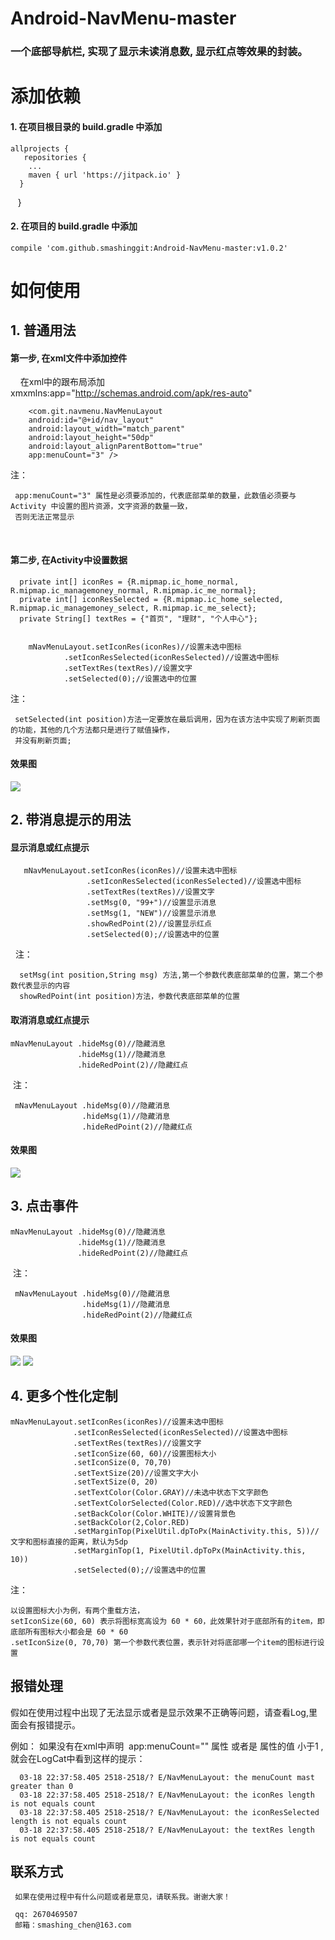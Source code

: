 # Android-NavMenu-master

### 一个底部导航栏, 实现了显示未读消息数, 显示红点等效果的封装。

# 添加依赖

#### 1. 在项目根目录的 build.gradle 中添加

    allprojects {
       repositories {
        ...
        maven { url 'https://jitpack.io' }
      }
    }
  
#### 2. 在项目的 build.gradle 中添加

    compile 'com.github.smashinggit:Android-NavMenu-master:v1.0.2'
    
# 如何使用


## 1. 普通用法

#### 第一步, 在xml文件中添加控件

       在xml中的跟布局添加  xmxmlns:app="http://schemas.android.com/apk/res-auto"
       
        <com.git.navmenu.NavMenuLayout
        android:id="@+id/nav_layout"
        android:layout_width="match_parent"
        android:layout_height="50dp"
        android:layout_alignParentBottom="true"
        app:menuCount="3" />


注：

    
     app:menuCount="3" 属性是必须要添加的，代表底部菜单的数量，此数值必须要与 Activity 中设置的图片资源，文字资源的数量一致，
     否则无法正常显示
      
       
       
       
#### 第二步, 在Activity中设置数据

      private int[] iconRes = {R.mipmap.ic_home_normal, R.mipmap.ic_managemoney_normal, R.mipmap.ic_me_normal};
      private int[] iconResSelected = {R.mipmap.ic_home_selected, R.mipmap.ic_managemoney_select, R.mipmap.ic_me_select};
      private String[] textRes = {"首页", "理财", "个人中心"};
      
      
        mNavMenuLayout.setIconRes(iconRes)//设置未选中图标
                .setIconResSelected(iconResSelected)//设置选中图标
                .setTextRes(textRes)//设置文字
                .setSelected(0);//设置选中的位置

注：

     setSelected(int position)方法一定要放在最后调用，因为在该方法中实现了刷新页面的功能，其他的几个方法都只是进行了赋值操作，
     并没有刷新页面;
     
#### 效果图


![](https://github.com/smashinggit/Android-NavMenuLayout-Master/blob/master/Screenshots/pic1.png)



## 2. 带消息提示的用法

#### 显示消息或红点提示

       mNavMenuLayout.setIconRes(iconRes)//设置未选中图标
                     .setIconResSelected(iconResSelected)//设置选中图标
                     .setTextRes(textRes)//设置文字
                     .setMsg(0, "99+")//设置显示消息
                     .setMsg(1, "NEW")//设置显示消息
                     .showRedPoint(2)//设置显示红点
                     .setSelected(0);//设置选中的位置
                     
  注：
  
      setMsg(int position,String msg) 方法,第一个参数代表底部菜单的位置，第二个参数代表显示的内容
      showRedPoint(int position)方法，参数代表底部菜单的位置
      
#### 取消消息或红点提示

    mNavMenuLayout .hideMsg(0)//隐藏消息
                   .hideMsg(1)//隐藏消息
                   .hideRedPoint(2)//隐藏红点
                      
 注：
 
     mNavMenuLayout .hideMsg(0)//隐藏消息
                    .hideMsg(1)//隐藏消息
                    .hideRedPoint(2)//隐藏红点
#### 效果图

![](https://github.com/smashinggit/Android-NavMenuLayout-Master/blob/master/Screenshots/pic2.png)

## 3. 点击事件

    mNavMenuLayout .hideMsg(0)//隐藏消息
                   .hideMsg(1)//隐藏消息
                   .hideRedPoint(2)//隐藏红点
                      
 注：
 
     mNavMenuLayout .hideMsg(0)//隐藏消息
                    .hideMsg(1)//隐藏消息
                    .hideRedPoint(2)//隐藏红点
#### 效果图

![](https://github.com/smashinggit/Android-NavMenuLayout-Master/blob/master/Screenshots/pic3.png)
![](https://github.com/smashinggit/Android-NavMenuLayout-Master/blob/master/Screenshots/pic4.png)


## 4. 更多个性化定制

    mNavMenuLayout.setIconRes(iconRes)//设置未选中图标
                  .setIconResSelected(iconResSelected)//设置选中图标
                  .setTextRes(textRes)//设置文字
                  .setIconSize(60, 60)//设置图标大小
                  .setIconSize(0, 70,70)
                  .setTextSize(20)//设置文字大小
                  .setTextSize(0, 20)
                  .setTextColor(Color.GRAY)//未选中状态下文字颜色
                  .setTextColorSelected(Color.RED)//选中状态下文字颜色
                  .setBackColor(Color.WHITE)//设置背景色
                  .setBackColor(2,Color.RED)
                  .setMarginTop(PixelUtil.dpToPx(MainActivity.this, 5))//文字和图标直接的距离，默认为5dp
                  .setMarginTop(1, PixelUtil.dpToPx(MainActivity.this, 10))
                  .setSelected(0);//设置选中的位置
                
注：

    以设置图标大小为例，有两个重载方法，
    setIconSize(60, 60) 表示将图标宽高设为 60 * 60，此效果针对于底部所有的item，即底部所有图标大小都会是 60 * 60
    .setIconSize(0, 70,70) 第一个参数代表位置，表示针对将底部哪一个item的图标进行设置
    
## 报错处理

   假如在使用过程中出现了无法显示或者是显示效果不正确等问题，请查看Log,里面会有报错提示。
    
   例如：
   如果没有在xml中声明  app:menuCount="" 属性 或者是 属性的值 小于1 ,就会在LogCat中看到这样的提示： 
    
    
      03-18 22:37:58.405 2518-2518/? E/NavMenuLayout: the menuCount mast greater than 0
      03-18 22:37:58.405 2518-2518/? E/NavMenuLayout: the iconRes length is not equals count
      03-18 22:37:58.405 2518-2518/? E/NavMenuLayout: the iconResSelected length is not equals count
      03-18 22:37:58.405 2518-2518/? E/NavMenuLayout: the textRes length is not equals count
     
## 联系方式
    
     如果在使用过程中有什么问题或者是意见，请联系我。谢谢大家！
     
     qq: 2670469507
     邮箱：smashing_chen@163.com
   
